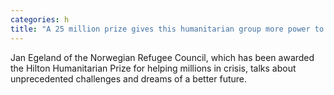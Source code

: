 ```yaml
---
categories: h
title: "A 25 million prize gives this humanitarian group more power to halt human suffering"
---
```

Jan Egeland of the Norwegian Refugee Council, which has been awarded the Hilton Humanitarian Prize for helping millions in crisis, talks about unprecedented challenges and dreams of a better future.